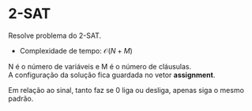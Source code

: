 # 2-SAT  

Resolve problema do 2-SAT.

- Complexidade de tempo: $\mathcal{O}(N + M)$

N é o número de variáveis e M é o número de cláusulas.  
A configuração da solução fica guardada no vetor **assignment**. 

Em relação ao sinal, tanto faz se 0 liga ou desliga, apenas siga o mesmo padrão.
